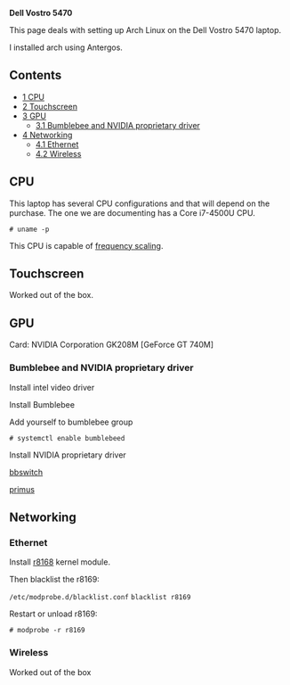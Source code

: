**Dell Vostro 5470**

This page deals with setting up Arch Linux on the Dell Vostro 5470 laptop.

I installed arch using Antergos.

## Contents

*   [1 CPU](#CPU)
*   [2 Touchscreen](#Touchscreen)
*   [3 GPU](#GPU)
    *   [3.1 Bumblebee and NVIDIA proprietary driver](#Bumblebee_and_NVIDIA_proprietary_driver)
*   [4 Networking](#Networking)
    *   [4.1 Ethernet](#Ethernet)
    *   [4.2 Wireless](#Wireless)

## CPU

This laptop has several CPU configurations and that will depend on the purchase. The one we are documenting has a Core i7-4500U CPU.

```
# uname -p

```

This CPU is capable of [frequency scaling](/index.php/CPU_frequency_scaling "CPU frequency scaling").

## Touchscreen

Worked out of the box.

## GPU

Card: NVIDIA Corporation GK208M [GeForce GT 740M]

### Bumblebee and NVIDIA proprietary driver

Install intel video driver

Install Bumblebee

Add yourself to bumblebee group

```
# systemctl enable bumblebeed

```

Install NVIDIA proprietary driver

[bbswitch](https://www.archlinux.org/packages/?name=bbswitch)

[primus](https://www.archlinux.org/packages/?name=primus)

## Networking

### Ethernet

Install [r8168](https://www.archlinux.org/packages/?name=r8168) kernel module.

Then blacklist the r8169:

 `/etc/modprobe.d/blacklist.conf`  `blacklist r8169` 

Restart or unload r8169:

```
# modprobe -r r8169

```

### Wireless

Worked out of the box